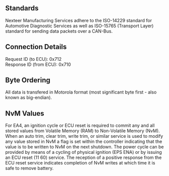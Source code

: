 Standards
------------------------------------------------------------------------------------------------------------------------
Nexteer Manufacturing Services adhere to the ISO-14229 standard for Automotive Diagnostic Services as well as ISO-15765
(Transport Layer) standard for sending data packets over a CAN-Bus.


Connection Details
------------------------------------------------------------------------------------------------------------------------
Request ID (to ECU): 0x712  
Response ID (from ECU): 0x710


Byte Ordering
------------------------------------------------------------------------------------------------------------------------
All data is transfered in Motorola format (most significant byte first - also known as big-endian).


NvM Values
------------------------------------------------------------------------------------------------------------------------
For EA4, an ignition cycle or ECU reset is required to commit any and all stored values from Volatile Memory (RAM) to
Non-Volatile Memory (NvM).  When an auto trim, clear trim, write trim, or similar service is used to modify any value
stored in NvM a flag is set within the controller indicating that the value is to be written to NvM on the next 
shutdown.  The power cycle can be provided by means of a cycling of physical ignition (EPS ENA) or by issuing an ECU
reset (11 60) service.  The reception of a positive response from the ECU reset service indicates completion  of NvM
writes at which time it is safe to remove battery.